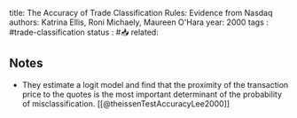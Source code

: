 
title: The Accuracy of Trade Classification Rules: Evidence from Nasdaq
authors: Katrina Ellis, Roni Michaely, Maureen O'Hara
year: 2000
tags : #trade-classification 
status : #📥
related:


## Notes
- They estimate a logit model and find that the proximity of the transaction price to the quotes is the most important determinant of the probability of misclassification. [[@theissenTestAccuracyLee2000]]

